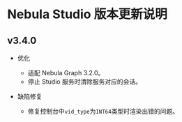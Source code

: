 # Nebula Studio 版本更新说明

## v3.4.0

- 优化

  - 适配 Nebula Graph 3.2.0。
  - 停止 Studio 服务时清除服务对应的会话。

- 缺陷修复

  - 修复控制台中`vid_type`为`INT64`类型时渲染出错的问题。
